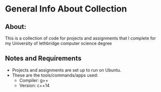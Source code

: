 # General Info About Collection

## About:
This is a collection of code for projects and assignments that I complete for my 
University of lethbridge computer science degree

## Notes and Requirements 
* Projects and assignments are set up to run on Ubuntu.
* These are the tools/commands/apps used:
  * Compiler: g++
  * Version: c++14


